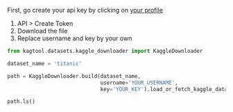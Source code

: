 First, go create your api key by clicking on [your profile](https://www.kaggle.com/settings)

1. API > Create Token
2. Download the file
3. Replace username and key by your own

```python
from kagtool.datasets.kaggle_downloader import KaggleDownloader

dataset_name = 'titanic'

path = KaggleDownloader.build(dataset_name,
                              username='YOUR_USERNAME',
                              key='YOUR_KEY').load_or_fetch_kaggle_dataset()

path.ls()
```
